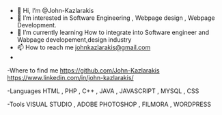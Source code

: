 - 👋 Hi, I’m @John-Kazlarakis
- 👀 I’m interested in Software Engineering , Webpage design , Webpage Development.
- 🌱 I’m currently learning How to integrate into Software engineer and Wabpage developement,design industry
- 📫 How to reach me johnkazlarakis@gmail.com
- 
-Where to find me
https://github.com/John-Kazlarakis https://www.linkedin.com/in/john-kazlarakis/

-Languages
HTML , PHP , C++ , JAVA , JAVASCRIPT , MYSQL , CSS

-Tools
VISUAL STUDIO , ADOBE PHOTOSHOP , FILMORA , WORDPRESS 
<!---
John-Kazlarakis/John-Kazlarakis is a ✨ special ✨ repository because its `README.md` (this file) appears on your GitHub profile.
You can click the Preview link to take a look at your changes.
--->
